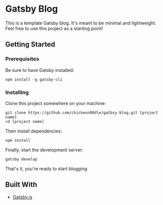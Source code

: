 # Gatsby Blog

This is a template Gatsby blog. It's meant to be minimal and lightweight. Feel free to use this project as a starting point!

## Getting Started

### Prerequisites

Be sure to have Gatsby installed:

```
npm install -g gatsby-cli
```

### Installing

Clone this project somewhere on your machine:

```
git clone https://github.com/chickenn00dle/gatbsy-blog.git [project name]
cd [project name]
```

Then install dependencies:

```
npm install
```

Finally, start the development server:

```
gatsby develop
```

That's it, you're ready to start blogging

## Built With

* [Gatsby.js](https://www.gatsbyjs.org/)
